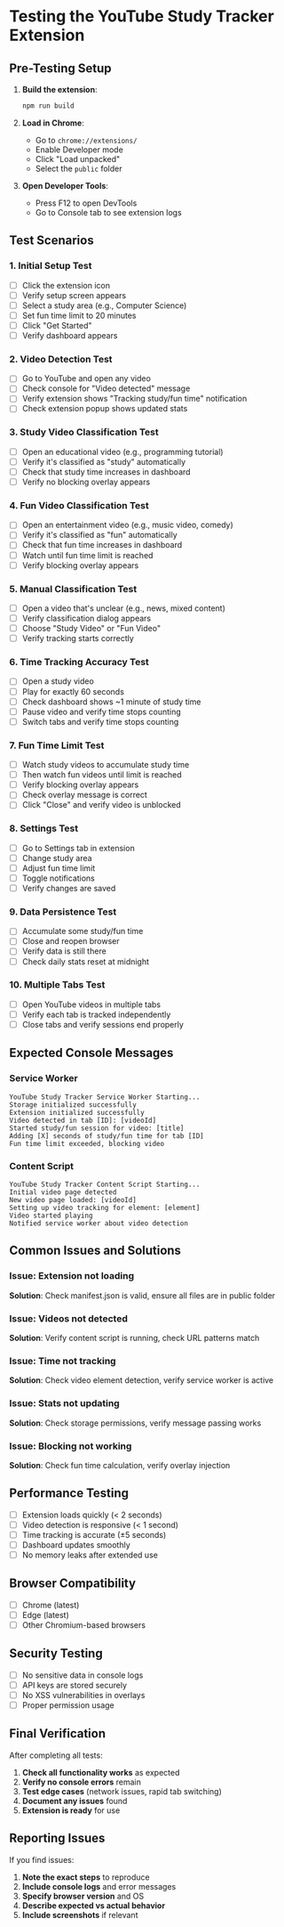 # Testing the YouTube Study Tracker Extension

## Pre-Testing Setup

1. **Build the extension**:
   ```bash
   npm run build
   ```

2. **Load in Chrome**:
   - Go to `chrome://extensions/`
   - Enable Developer mode
   - Click "Load unpacked"
   - Select the `public` folder

3. **Open Developer Tools**:
   - Press F12 to open DevTools
   - Go to Console tab to see extension logs

## Test Scenarios

### 1. Initial Setup Test
- [ ] Click the extension icon
- [ ] Verify setup screen appears
- [ ] Select a study area (e.g., Computer Science)
- [ ] Set fun time limit to 20 minutes
- [ ] Click "Get Started"
- [ ] Verify dashboard appears

### 2. Video Detection Test
- [ ] Go to YouTube and open any video
- [ ] Check console for "Video detected" message
- [ ] Verify extension shows "Tracking study/fun time" notification
- [ ] Check extension popup shows updated stats

### 3. Study Video Classification Test
- [ ] Open an educational video (e.g., programming tutorial)
- [ ] Verify it's classified as "study" automatically
- [ ] Check that study time increases in dashboard
- [ ] Verify no blocking overlay appears

### 4. Fun Video Classification Test
- [ ] Open an entertainment video (e.g., music video, comedy)
- [ ] Verify it's classified as "fun" automatically
- [ ] Check that fun time increases in dashboard
- [ ] Watch until fun time limit is reached
- [ ] Verify blocking overlay appears

### 5. Manual Classification Test
- [ ] Open a video that's unclear (e.g., news, mixed content)
- [ ] Verify classification dialog appears
- [ ] Choose "Study Video" or "Fun Video"
- [ ] Verify tracking starts correctly

### 6. Time Tracking Accuracy Test
- [ ] Open a study video
- [ ] Play for exactly 60 seconds
- [ ] Check dashboard shows ~1 minute of study time
- [ ] Pause video and verify time stops counting
- [ ] Switch tabs and verify time stops counting

### 7. Fun Time Limit Test
- [ ] Watch study videos to accumulate study time
- [ ] Then watch fun videos until limit is reached
- [ ] Verify blocking overlay appears
- [ ] Check overlay message is correct
- [ ] Click "Close" and verify video is unblocked

### 8. Settings Test
- [ ] Go to Settings tab in extension
- [ ] Change study area
- [ ] Adjust fun time limit
- [ ] Toggle notifications
- [ ] Verify changes are saved

### 9. Data Persistence Test
- [ ] Accumulate some study/fun time
- [ ] Close and reopen browser
- [ ] Verify data is still there
- [ ] Check daily stats reset at midnight

### 10. Multiple Tabs Test
- [ ] Open YouTube videos in multiple tabs
- [ ] Verify each tab is tracked independently
- [ ] Close tabs and verify sessions end properly

## Expected Console Messages

### Service Worker
```
YouTube Study Tracker Service Worker Starting...
Storage initialized successfully
Extension initialized successfully
Video detected in tab [ID]: [videoId]
Started study/fun session for video: [title]
Adding [X] seconds of study/fun time for tab [ID]
Fun time limit exceeded, blocking video
```

### Content Script
```
YouTube Study Tracker Content Script Starting...
Initial video page detected
New video page loaded: [videoId]
Setting up video tracking for element: [element]
Video started playing
Notified service worker about video detection
```

## Common Issues and Solutions

### Issue: Extension not loading
**Solution**: Check manifest.json is valid, ensure all files are in public folder

### Issue: Videos not detected
**Solution**: Verify content script is running, check URL patterns match

### Issue: Time not tracking
**Solution**: Check video element detection, verify service worker is active

### Issue: Stats not updating
**Solution**: Check storage permissions, verify message passing works

### Issue: Blocking not working
**Solution**: Check fun time calculation, verify overlay injection

## Performance Testing

- [ ] Extension loads quickly (< 2 seconds)
- [ ] Video detection is responsive (< 1 second)
- [ ] Time tracking is accurate (±5 seconds)
- [ ] Dashboard updates smoothly
- [ ] No memory leaks after extended use

## Browser Compatibility

- [ ] Chrome (latest)
- [ ] Edge (latest)
- [ ] Other Chromium-based browsers

## Security Testing

- [ ] No sensitive data in console logs
- [ ] API keys are stored securely
- [ ] No XSS vulnerabilities in overlays
- [ ] Proper permission usage

## Final Verification

After completing all tests:

1. **Check all functionality works** as expected
2. **Verify no console errors** remain
3. **Test edge cases** (network issues, rapid tab switching)
4. **Document any issues** found
5. **Extension is ready** for use

## Reporting Issues

If you find issues:

1. **Note the exact steps** to reproduce
2. **Include console logs** and error messages
3. **Specify browser version** and OS
4. **Describe expected vs actual behavior**
5. **Include screenshots** if relevant
